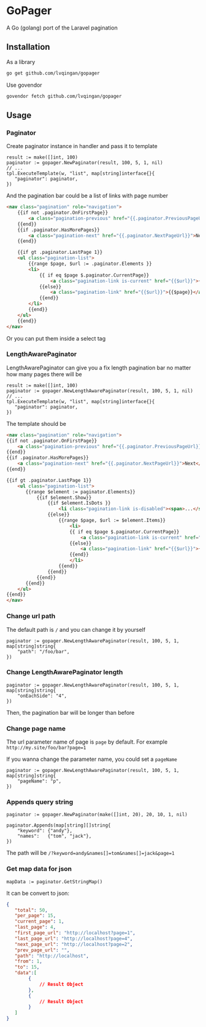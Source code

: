 # GoPager

A Go (golang) port of the Laravel pagination

## Installation

As a library

```bash
go get github.com/lvqingan/gopager
```

Use govendor

```bash
govendor fetch github.com/lvqingan/gopager
```

## Usage

### Paginator

Create paginator instance in handler and pass it to template
```golang
result := make([]int, 100)
paginator := gopager.NewPaginator(result, 100, 5, 1, nil)
// ...
tpl.ExecuteTemplate(w, "list", map[string]interface{}{
   "paginator": paginator,
})
```

And the pagination bar could be a list of links with page number
```html
<nav class="pagination" role="navigation">
    {{if not .paginator.OnFirstPage}}
        <a class="pagination-previous" href="{{.paginator.PreviousPageUrl}}">Previous</a>
    {{end}}
    {{if .paginator.HasMorePages}}
        <a class="pagination-next" href="{{.paginator.NextPageUrl}}">Next</a>
    {{end}}

    {{if gt .paginator.LastPage 1}}
    <ul class="pagination-list">
        {{range $page, $url := .paginator.Elements }}
        <li>
            {{ if eq $page $.paginator.CurrentPage}}
                <a class="pagination-link is-current" href="{{$url}}">{{$page}}</a>
            {{else}}
                <a class="pagination-link" href="{{$url}}">{{$page}}</a>
            {{end}}
        </li>
        {{end}}
    </ul>
    {{end}}
</nav>
```
Or you can put them inside a select tag

### LengthAwarePaginator

LengthAwarePaginator can give you a fix length pagination bar no matter how many pages there will be

```golang
result := make([]int, 100)
paginator := gopager.NewLengthAwarePaginator(result, 100, 5, 1, nil)
// ...
tpl.ExecuteTemplate(w, "list", map[string]interface{}{
   "paginator": paginator,
})
```

The template should be
```html
<nav class="pagination" role="navigation">
{{if not .paginator.OnFirstPage}}
    <a class="pagination-previous" href="{{.paginator.PreviousPageUrl}}">Previous</a>
{{end}}
{{if .paginator.HasMorePages}}
    <a class="pagination-next" href="{{.paginator.NextPageUrl}}">Next</a>
{{end}}

{{if gt .paginator.LastPage 1}}
    <ul class="pagination-list">
       {{range $element := paginator.Elements}}
           {{if $element.Show}}
               {{if $element.IsDots }}
                   <li class="pagination-link is-disabled"><span>...</span></li>
               {{else}}
                   {{range $page, $url := $element.Items}}
                       <li>
                       {{ if eq $page $.paginator.CurrentPage}}
                           <a class="pagination-link is-current" href="{{$url}}">{{$page}}</a>
                       {{else}}
                           <a class="pagination-link" href="{{$url}}">{{$page}}</a>
                       {{end}}
                       </li>
                   {{end}}
               {{end}}
           {{end}}
       {{end}}
    </ul>
{{end}}
</nav>
```

### Change url path

The default path is `/` and you can change it by yourself

```golang
paginator := gopager.NewLengthAwarePaginator(result, 100, 5, 1, map[string]string{
    "path": "/foo/bar",
})
```

### Change LengthAwarePaginator length

```golang
paginator := gopager.NewLengthAwarePaginator(result, 100, 5, 1, map[string]string{
    "onEachSide": "4",
})
```

Then, the pagination bar will be longer than before

### Change page name

The url parameter name of page is `page` by default. For example `http://my.site/foo/bar?page=1`

If you wanna change the parameter name, you could set a `pageName`

```golang
paginator := gopager.NewLengthAwarePaginator(result, 100, 5, 1, map[string]string{
    "pageName": "p",
})
```
### Appends query string

```golang
paginator := gopager.NewPaginator(make([]int, 20), 20, 10, 1, nil)

paginator.Appends(map[string][]string{
    "keyword": {"andy"},
    "names":   {"tom", "jack"},
})
```

The path will be `/?keyword=andy&names[]=tom&names[]=jack&page=1`

### Get map data for json

```golang
mapData := paginator.GetStringMap()
```

It can be convert to json:

```json
{
   "total": 50,
   "per_page": 15,
   "current_page": 1,
   "last_page": 4,
   "first_page_url": "http://localhost?page=1",
   "last_page_url": "http://localhost?page=4",
   "next_page_url": "http://localhost?page=2",
   "prev_page_url": "",
   "path": "http://localhost",
   "from": 1,
   "to": 15,
   "data":[
        {
            // Result Object
        },
        {
            // Result Object
        }
   ]
}
```